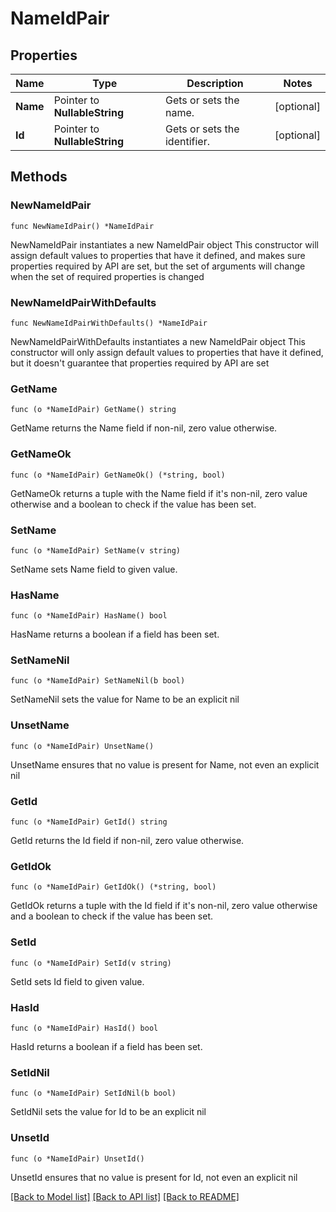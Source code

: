 # NameIdPair

## Properties

Name | Type | Description | Notes
------------ | ------------- | ------------- | -------------
**Name** | Pointer to **NullableString** | Gets or sets the name. | [optional] 
**Id** | Pointer to **NullableString** | Gets or sets the identifier. | [optional] 

## Methods

### NewNameIdPair

`func NewNameIdPair() *NameIdPair`

NewNameIdPair instantiates a new NameIdPair object
This constructor will assign default values to properties that have it defined,
and makes sure properties required by API are set, but the set of arguments
will change when the set of required properties is changed

### NewNameIdPairWithDefaults

`func NewNameIdPairWithDefaults() *NameIdPair`

NewNameIdPairWithDefaults instantiates a new NameIdPair object
This constructor will only assign default values to properties that have it defined,
but it doesn't guarantee that properties required by API are set

### GetName

`func (o *NameIdPair) GetName() string`

GetName returns the Name field if non-nil, zero value otherwise.

### GetNameOk

`func (o *NameIdPair) GetNameOk() (*string, bool)`

GetNameOk returns a tuple with the Name field if it's non-nil, zero value otherwise
and a boolean to check if the value has been set.

### SetName

`func (o *NameIdPair) SetName(v string)`

SetName sets Name field to given value.

### HasName

`func (o *NameIdPair) HasName() bool`

HasName returns a boolean if a field has been set.

### SetNameNil

`func (o *NameIdPair) SetNameNil(b bool)`

 SetNameNil sets the value for Name to be an explicit nil

### UnsetName
`func (o *NameIdPair) UnsetName()`

UnsetName ensures that no value is present for Name, not even an explicit nil
### GetId

`func (o *NameIdPair) GetId() string`

GetId returns the Id field if non-nil, zero value otherwise.

### GetIdOk

`func (o *NameIdPair) GetIdOk() (*string, bool)`

GetIdOk returns a tuple with the Id field if it's non-nil, zero value otherwise
and a boolean to check if the value has been set.

### SetId

`func (o *NameIdPair) SetId(v string)`

SetId sets Id field to given value.

### HasId

`func (o *NameIdPair) HasId() bool`

HasId returns a boolean if a field has been set.

### SetIdNil

`func (o *NameIdPair) SetIdNil(b bool)`

 SetIdNil sets the value for Id to be an explicit nil

### UnsetId
`func (o *NameIdPair) UnsetId()`

UnsetId ensures that no value is present for Id, not even an explicit nil

[[Back to Model list]](../README.md#documentation-for-models) [[Back to API list]](../README.md#documentation-for-api-endpoints) [[Back to README]](../README.md)


